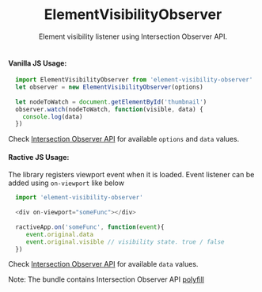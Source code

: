 <h1 align="center">ElementVisibilityObserver</h1>
<div align="center"> Element visibility listener using Intersection Observer API. </div>
<br />

#### Vanilla JS Usage:

```javascript
  import ElementVisibilityObserver from 'element-visibility-observer'
  let observer = new ElementVisibilityObserver(options)
  
  let nodeToWatch = document.getElementById('thumbnail')
  observer.watch(nodeToWatch, function(visible, data) {
    console.log(data)
  })
```
Check [Intersection Observer API](https://developer.mozilla.org/en-US/docs/Web/API/Intersection_Observer_API#Creating_an_intersection_observer) for available `options` and `data` values.

#### Ractive JS Usage:
The library registers viewport event when it is loaded. Event listener can be added using `on-viewport` like below

```javascript
  import 'element-visibility-observer'
  
  <div on-viewport="someFunc"></div>
  
  ractiveApp.on('someFunc', function(event){
     event.original.data
     event.original.visible // visibility state. true / false
  })
```

Check [Intersection Observer API](https://developer.mozilla.org/en-US/docs/Web/API/Intersection_Observer_API#Creating_an_intersection_observer) for available `data` values.

Note: The bundle contains Intersection Observer API [polyfill](https://github.com/w3c/IntersectionObserver/tree/master/polyfill)
